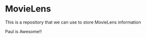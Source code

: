 # MovieLens


This is a repository that we can use to store MovieLens information

Paul is Awesome!!
